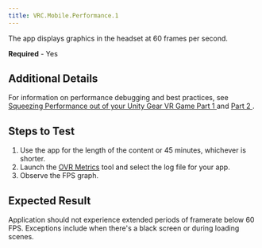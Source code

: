 ```yaml
---
title: VRC.Mobile.Performance.1
---
```


The app displays graphics in the headset at 60 frames per second.

**Required** - Yes

## Additional Details

For information on performance debugging and best practices, see [ Squeezing Performance out of your Unity Gear VR Game Part 1 ](/blog/squeezing-performance-out-of-your-unity-gear-vr-game) and [ Part 2 ](/blog/squeezing-performance-out-of-your-unity-gear-vr-game-continued).

## Steps to Test

1. Use the app for the length of the content or 45 minutes, whichever is shorter.
2. Launch the [OVR Metrics](https://developer.oculus.com/documentation/mobilesdk/latest/concepts/mobile-ovrmetricstool/) tool and select the log file for your app.
3. Observe the FPS graph.


## Expected Result

Application should not experience extended periods of framerate below 60 FPS. Exceptions include when there's a black screen or during loading scenes.
